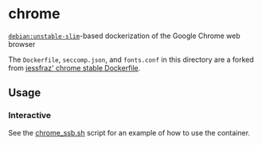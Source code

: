 # chrome

[`debian:unstable-slim`](https://hub.docker.com/_/debian/)-based dockerization of the Google Chrome web browser

The `Dockerfile`, `seccomp.json`, and `fonts.conf` in this directory are a forked from [jessfraz' chrome stable Dockerfile](https://github.com/jessfraz/dockerfiles/tree/master/chrome/stable).

## Usage

### Interactive

See the [chrome_ssb.sh](chrome_ssb.sh) script for an example of how to use the container.
